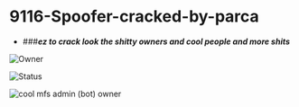 # 9116-Spoofer-cracked-by-parca

- ###_**ez to crack look the shitty owners and cool people and more shits**_

![Owner](https://user-images.githubusercontent.com/95001569/175351386-32895a03-a99c-45d0-b371-b0ab1e17fd59.png)

![Status](https://user-images.githubusercontent.com/95001569/175351398-790a7dc2-8914-407e-8b3b-6a33e9e051f8.png)

![cool mfs admin (bot) owner](https://user-images.githubusercontent.com/95001569/175351409-f99c0624-e3e1-4f42-acb3-5b0c93b0be6a.png)
